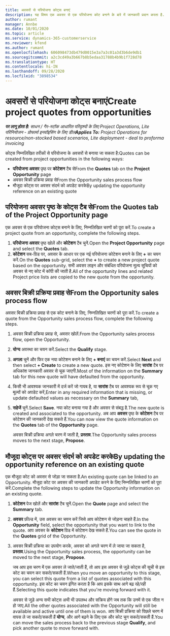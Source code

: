 ```yaml
---
title: अवसरों से परियोजना कोट्स बनाएं
description: यह विषय एक अवसर से एक परियोजना कोट बनाने के बारे में जानकारी प्रदान करता है.
author: rumant
manager: Annbe
ms.date: 10/01/2020
ms.topic: article
ms.service: dynamics-365-customerservice
ms.reviewer: kfend
ms.author: rumant
ms.openlocfilehash: 606098473db479d0015e3a7a3c01a3d3b6de9db1
ms.sourcegitcommit: a2c3cd49a3b667b8b5edaa31788b4b9b1f728d78
ms.translationtype: HT
ms.contentlocale: hi-IN
ms.lasthandoff: 09/28/2020
ms.locfileid: "3898534"
---
```

# <a name="create-project-quotes-from-opportunities"></a><span data-ttu-id="b5123-103">अवसरों से परियोजना कोट्स बनाएं</span><span class="sxs-lookup"><span data-stu-id="b5123-103">Create project quotes from opportunities</span></span>

<span data-ttu-id="b5123-104">_**पर लागू होता है:** साधन / गैर-स्टॉक आधारित परिदृश्यों के लिए Project Operations, Lite परिनियोजन - प्रोफार्मा इनवॉइसिंग के लिए डील_</span><span class="sxs-lookup"><span data-stu-id="b5123-104">_**Applies To:** Project Operations for resource/non-stocked based scenarios, Lite deployment - deal to proforma invoicing_</span></span>

<span data-ttu-id="b5123-105">कोट्स निम्नलिखित तरीकों से परियोजना के अवसरों से बनाया जा सकता है:</span><span class="sxs-lookup"><span data-stu-id="b5123-105">Quotes can be created from project opportunities in the following ways:</span></span>

- <span data-ttu-id="b5123-106">**परियोजना अवसर** पृष्ठ पर **कोटेशन** टैब से</span><span class="sxs-lookup"><span data-stu-id="b5123-106">From the **Quotes** tab on the **Project Opportunity** page</span></span>
- <span data-ttu-id="b5123-107">अवसर बिक्री प्रक्रिया प्रवाह से</span><span class="sxs-lookup"><span data-stu-id="b5123-107">From the Opportunity sales process flow</span></span>
- <span data-ttu-id="b5123-108">मौजूदा कोट्स पर अवसर संदर्भ को अपडेट करके</span><span class="sxs-lookup"><span data-stu-id="b5123-108">By updating the opportunity reference on an existing quote</span></span>

## <a name="from-the-quotes-tab-of-the-project-opportunity-page"></a><span data-ttu-id="b5123-109">परियोजना अवसर पृष्ठ के कोट्स टैब से</span><span class="sxs-lookup"><span data-stu-id="b5123-109">From the Quotes tab of the Project Opportunity page</span></span>

<span data-ttu-id="b5123-110">एक अवसर से एक परियोजना कोट्स बनाने के लिए, निम्नलिखित चरणों को पूरा करें.</span><span class="sxs-lookup"><span data-stu-id="b5123-110">To create a project quote from an opportunity, complete the following steps.</span></span>

1. <span data-ttu-id="b5123-111">**परियोजना अवसर** पृष्ठ खोलें और **कोटेशन** टैब चुनें.</span><span class="sxs-lookup"><span data-stu-id="b5123-111">Open the **Project Opportunity** page and select the **Quotes** tab.</span></span> 
2. <span data-ttu-id="b5123-112">**कोटेशन** सब-ग्रिड पर, अवसर के आधार पर एक नई परियोजना कोटेशन बनाने के लिए **+** का चयन करें.</span><span class="sxs-lookup"><span data-stu-id="b5123-112">On the **Quotes** sub-grid, select the **+** to create a new project quote based on the opportunity.</span></span> <span data-ttu-id="b5123-113">सभी अवसर लाइन और संबंधित परियोजना मूल्य सूचियों को अवसर से नए कोट में कॉपी की जाती है.</span><span class="sxs-lookup"><span data-stu-id="b5123-113">All of the opportunity lines and related Project price lists are copied to the new quote from the opportunity.</span></span>

## <a name="from-the-opportunity-sales-process-flow"></a><span data-ttu-id="b5123-114">अवसर बिक्री प्रक्रिया प्रवाह से</span><span class="sxs-lookup"><span data-stu-id="b5123-114">From the Opportunity sales process flow</span></span>

<span data-ttu-id="b5123-115">अवसर बिक्री प्रक्रिया प्रवाह से एक कोट बनाने के लिए, निम्नलिखित चरणों को पूरा करें.</span><span class="sxs-lookup"><span data-stu-id="b5123-115">To create a quote from the Opportunity sales process flow, complete the following steps.</span></span>

1. <span data-ttu-id="b5123-116">अवसर बिक्री प्रक्रिया प्रवाह से, अवसर खोलें.</span><span class="sxs-lookup"><span data-stu-id="b5123-116">From the Opportunity sales process flow, open the Opportunity.</span></span>
2. <span data-ttu-id="b5123-117">**योग्य** अवस्था का चयन करें.</span><span class="sxs-lookup"><span data-stu-id="b5123-117">Select the **Qualify** stage.</span></span> 
3. <span data-ttu-id="b5123-118">**अगला** चुनें और फिर एक नया कोटेशन बनाने के लिए **+ बनाएं** का चयन करें.</span><span class="sxs-lookup"><span data-stu-id="b5123-118">Select **Next** and then select **+ Create** to create a new quote.</span></span> <span data-ttu-id="b5123-119">इस नए कोटेशन के लिए **सारांश** टैब पर अधिकांश जानकारी अवसर से चूक जाएगी.</span><span class="sxs-lookup"><span data-stu-id="b5123-119">Most of the information on the **Summary** tab for this new quote will have defaulted from the opportunity.</span></span> 
4. <span data-ttu-id="b5123-120">किसी भी आवश्यक जानकारी में दर्ज करें जो गायब है, या **सारांश** टैब पर आवश्यक रूप से चूक गए मूल्यों को अपडेट करें,</span><span class="sxs-lookup"><span data-stu-id="b5123-120">Enter in any required information that is missing, or update defaulted values as necessary on the **Summary** tab,</span></span>
5. <span data-ttu-id="b5123-121">**सहेजें** चुनें.</span><span class="sxs-lookup"><span data-stu-id="b5123-121">Select **Save**.</span></span> <span data-ttu-id="b5123-122">नया कोट बनाया गया है और अवसर से संबद्ध है.</span><span class="sxs-lookup"><span data-stu-id="b5123-122">The new quote is created and associated to the opportunity.</span></span> <span data-ttu-id="b5123-123">अब आप **अवसर** पृष्ठ के **कोटेशन** टैब पर कोटेशन की जानकारी देख सकते हैं.</span><span class="sxs-lookup"><span data-stu-id="b5123-123">You can now view the quote information on the **Quotes** tab of the **Opportunity** page.</span></span> 

   <span data-ttu-id="b5123-124">अवसर बिक्री प्रक्रिया अगले चरण में जाती है, **प्रस्ताव**.</span><span class="sxs-lookup"><span data-stu-id="b5123-124">The Opportunity sales process moves to the next stage, **Propose**.</span></span>


## <a name="by-updating-the-opportunity-reference-on-an-existing-quote"></a><span data-ttu-id="b5123-125">मौजूदा कोट्स पर अवसर संदर्भ को अपडेट करके</span><span class="sxs-lookup"><span data-stu-id="b5123-125">By updating the opportunity reference on an existing quote</span></span>

<span data-ttu-id="b5123-126">एक मौजूदा कोट को अवसर से जोड़ा जा सकता है.</span><span class="sxs-lookup"><span data-stu-id="b5123-126">An existing quote can be linked to an Opportunity.</span></span> <span data-ttu-id="b5123-127">मौजूदा कोट पर अवसर की जानकारी अपडेट करने के लिए निम्नलिखित चरणों को पूरा करें.</span><span class="sxs-lookup"><span data-stu-id="b5123-127">Complete the following steps to update the Opportunity information on an existing quote.</span></span>

1. <span data-ttu-id="b5123-128">**कोटेशन** पेज खोलें और **सारांश** टैब चुनें.</span><span class="sxs-lookup"><span data-stu-id="b5123-128">Open the **Quote** page and select the **Summary** tab.</span></span>
2. <span data-ttu-id="b5123-129">**अवसर** फ़ील्ड में, उस अवसर का चयन करें जिसे आप कोटेशन से जोड़ना चाहते हैं.</span><span class="sxs-lookup"><span data-stu-id="b5123-129">In the **Opportunity** field, select the opportunity that you want to link to the quote.</span></span> <span data-ttu-id="b5123-130">आप अवसर के **कोटेशन** ग्रिड में कोटेशन देख सकते हैं.</span><span class="sxs-lookup"><span data-stu-id="b5123-130">You can see the quote in the **Quotes** grid of the Opportunity.</span></span> 
3. <span data-ttu-id="b5123-131">अवसर बिक्री प्रक्रिया का उपयोग करके, अवसर को अगले चरण में ले जाया जा सकता है, **प्रस्ताव**.</span><span class="sxs-lookup"><span data-stu-id="b5123-131">Using the Opportunity sales process, the opportunity can be moved to the next stage, **Propose**.</span></span> 

   <span data-ttu-id="b5123-132">जब आप इस चरण में एक अवसर ले जाते/जाती हैं, तो आप इस अवसर से जुड़े कोट्स की सूची से इस कोट का चयन कर सकते/सकती हैं.</span><span class="sxs-lookup"><span data-stu-id="b5123-132">When you move an opportunity to this stage, you can select this quote from a list of quotes associated with this opportunity.</span></span> <span data-ttu-id="b5123-133">इस कोट का चयन इंगित करता है कि आप इसके साथ आगे बढ़ रहे/रही हैं.</span><span class="sxs-lookup"><span data-stu-id="b5123-133">Selecting this quote indicates that you're moving forward with it.</span></span>

   <span data-ttu-id="b5123-134">अवसर से जुड़े अन्य सभी कोट्स अभी भी उपलब्ध और सक्रिय होंगे जब तक कि उनमें से एक जीता न हो जाए.</span><span class="sxs-lookup"><span data-stu-id="b5123-134">All the other quotes associated with the Opportunity will still be available and active until one of them is won.</span></span> <span data-ttu-id="b5123-135">आप बिक्री प्रक्रिया को पिछले चरण में वापस ले जा सकते/सकती हैं **योग्य**, और आगे बढ़ने के लिए एक और कोट चुन सकते/सकती हैं.</span><span class="sxs-lookup"><span data-stu-id="b5123-135">You can move the sales process back to the previous stage **Qualify**, and pick another quote to move forward with.</span></span>
